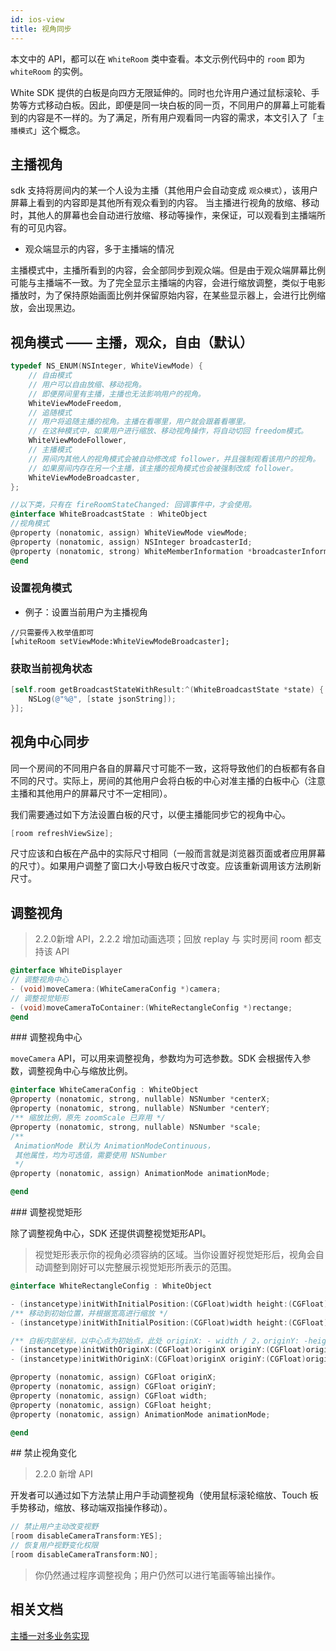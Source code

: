```yaml
---
id: ios-view
title: 视角同步
---
```


本文中的 API，都可以在 `WhiteRoom` 类中查看。本文示例代码中的 `room` 即为 `whiteRoom` 的实例。

White SDK 提供的白板是向四方无限延伸的。同时也允许用户通过鼠标滚轮、手势等方式移动白板。因此，即便是同一块白板的同一页，不同用户的屏幕上可能看到的内容是不一样的。为了满足，所有用户观看同一内容的需求，本文引入了「`主播模式`」这个概念。

## 主播视角

sdk 支持将房间内的某一个人设为主播（其他用户会自动变成 `观众模式`），该用户屏幕上看到的内容即是其他所有观众看到的内容。
当主播进行视角的放缩、移动时，其他人的屏幕也会自动进行放缩、移动等操作，来保证，可以观看到主播端所有的可见内容。

* 观众端显示的内容，多于主播端的情况

主播模式中，主播所看到的内容，会全部同步到观众端。但是由于观众端屏幕比例可能与主播端不一致。为了完全显示主播端的内容，会进行缩放调整，类似于电影播放时，为了保持原始画面比例并保留原始内容，在某些显示器上，会进行比例缩放，会出现黑边。

## 视角模式 —— 主播，观众，自由（默认）

```Objective-C
typedef NS_ENUM(NSInteger, WhiteViewMode) {
    // 自由模式
    // 用户可以自由放缩、移动视角。
    // 即便房间里有主播，主播也无法影响用户的视角。
    WhiteViewModeFreedom,
    // 追随模式
    // 用户将追随主播的视角。主播在看哪里，用户就会跟着看哪里。
    // 在这种模式中，如果用户进行缩放、移动视角操作，将自动切回 freedom模式。
    WhiteViewModeFollower,
    // 主播模式
    // 房间内其他人的视角模式会被自动修改成 follower，并且强制观看该用户的视角。
    // 如果房间内存在另一个主播，该主播的视角模式也会被强制改成 follower。
    WhiteViewModeBroadcaster,
};

//以下类，只有在 fireRoomStateChanged: 回调事件中，才会使用。
@interface WhiteBroadcastState : WhiteObject
//视角模式
@property (nonatomic, assign) WhiteViewMode viewMode;
@property (nonatomic, assign) NSInteger broadcasterId;
@property (nonatomic, strong) WhiteMemberInformation *broadcasterInformation;
@end

```

### 设置视角模式

* 例子：设置当前用户为主播视角

```
//只需要传入枚举值即可
[whiteRoom setViewMode:WhiteViewModeBroadcaster];
```

### 获取当前视角状态

```Objective-C
[self.room getBroadcastStateWithResult:^(WhiteBroadcastState *state) {
    NSLog(@"%@", [state jsonString]);
}];
```

## 视角中心同步

同一个房间的不同用户各自的屏幕尺寸可能不一致，这将导致他们的白板都有各自不同的尺寸。实际上，房间的其他用户会将白板的中心对准主播的白板中心（注意主播和其他用户的屏幕尺寸不一定相同）。

我们需要通过如下方法设置白板的尺寸，以便主播能同步它的视角中心。

```Objective-C
[room refreshViewSize];
```

尺寸应该和白板在产品中的实际尺寸相同（一般而言就是浏览器页面或者应用屏幕的尺寸）。如果用户调整了窗口大小导致白板尺寸改变。应该重新调用该方法刷新尺寸。

## 调整视角

>2.2.0新增 API，2.2.2 增加动画选项；回放 replay 与 实时房间 room 都支持该 API

```Objective-C
@interface WhiteDisplayer
// 调整视角中心
- (void)moveCamera:(WhiteCameraConfig *)camera;
// 调整视觉矩形
- (void)moveCameraToContainer:(WhiteRectangleConfig *)rectange;
@end
```

<span id="moveCamera">
### 调整视角中心

`moveCamera` API，可以用来调整视角，参数均为可选参数。SDK 会根据传入参数，调整视角中心与缩放比例。

```Objective-C
@interface WhiteCameraConfig : WhiteObject
@property (nonatomic, strong, nullable) NSNumber *centerX;
@property (nonatomic, strong, nullable) NSNumber *centerY;
/** 缩放比例，原先 zoomScale 已弃用 */
@property (nonatomic, strong, nullable) NSNumber *scale;
/**
 AnimationMode 默认为 AnimationModeContinuous，
 其他属性，均为可选值，需要使用 NSNumber
 */
@property (nonatomic, assign) AnimationMode animationMode;

@end
```

<span id="moveCameraToContain">
### 调整视觉矩形

除了调整视角中心，SDK 还提供调整视觉矩形API。

> 视觉矩形表示你的视角必须容纳的区域。当你设置好视觉矩形后，视角会自动调整到刚好可以完整展示视觉矩形所表示的范围。

```Objective-C
@interface WhiteRectangleConfig : WhiteObject

- (instancetype)initWithInitialPosition:(CGFloat)width height:(CGFloat)height;
/** 移动到初始位置，并根据宽高进行缩放 */
- (instancetype)initWithInitialPosition:(CGFloat)width height:(CGFloat)height animation:(AnimationMode)mode;

/** 白板内部坐标，以中心点为初始点，此处 originX: - width / 2，originY: -height /2 */
- (instancetype)initWithOriginX:(CGFloat)originX originY:(CGFloat)originY width:(CGFloat)width height:(CGFloat)height;
- (instancetype)initWithOriginX:(CGFloat)originX originY:(CGFloat)originY width:(CGFloat)width height:(CGFloat)height animation:(AnimationMode)mode;

@property (nonatomic, assign) CGFloat originX;
@property (nonatomic, assign) CGFloat originY;
@property (nonatomic, assign) CGFloat width;
@property (nonatomic, assign) CGFloat height;
@property (nonatomic, assign) AnimationMode animationMode;

@end
```

<span id="disableCameraTransform">
## 禁止视角变化

>2.2.0 新增 API

开发者可以通过如下方法禁止用户手动调整视角（使用鼠标滚轮缩放、Touch 板手势移动，缩放、移动端双指操作移动）。

```Objective-C
// 禁止用户主动改变视野
[room disableCameraTransform:YES];
// 恢复用户视野变化权限
[room disableCameraTransform:NO];
```

>你仍然通过程序调整视角；用户仍然可以进行笔画等输出操作。


## 相关文档

[主播一对多业务实现](/docs/advance/advance-broadcast?platform=ios)